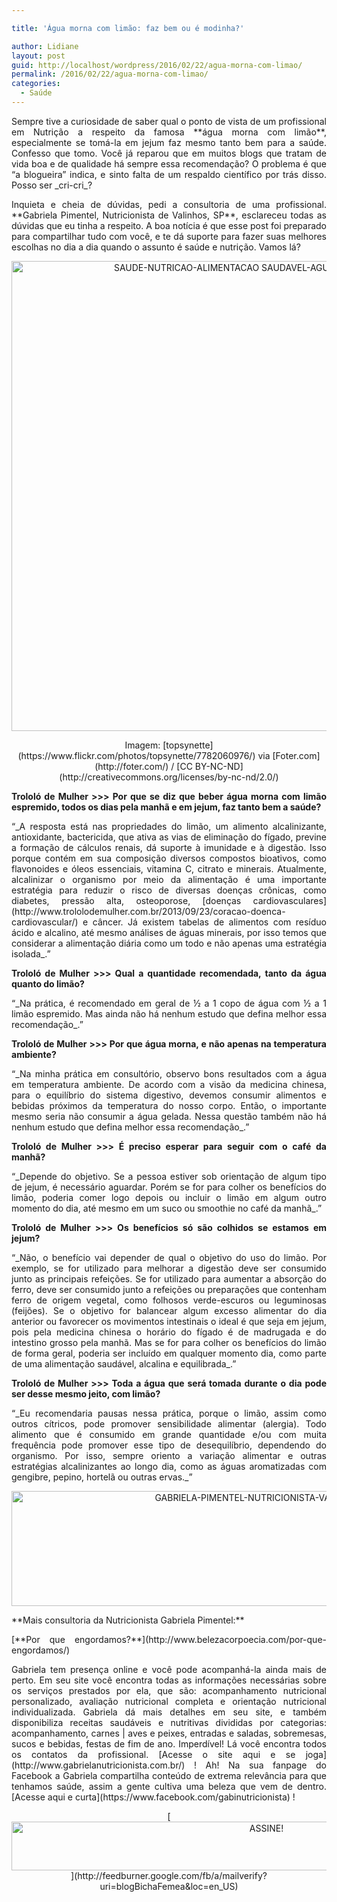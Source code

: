 ```yaml
---

title: 'Água morna com limão: faz bem ou é modinha?'

author: Lidiane
layout: post
guid: http://localhost/wordpress/2016/02/22/agua-morna-com-limao/
permalink: /2016/02/22/agua-morna-com-limao/
categories:
  - Saúde
---
```

<p align="justify">
  Sempre tive a curiosidade de saber qual o ponto de vista de um profissional em Nutrição a respeito da famosa **água morna com limão**, especialmente se tomá-la em jejum faz mesmo tanto bem para a saúde. Confesso que tomo. Você já reparou que em muitos blogs que tratam de vida boa e de qualidade há sempre essa recomendação? O problema é que “a blogueira” indica, e sinto falta de um respaldo científico por trás disso. Posso ser _cri-cri_?
</p>

<p align="justify">
  Inquieta e cheia de dúvidas, pedi a consultoria de uma profissional. **Gabriela Pimentel, Nutricionista de Valinhos, SP**, esclareceu todas as dúvidas que eu tinha a respeito. A boa notícia é que esse post foi preparado para compartilhar tudo com você, e te dá suporte para fazer suas melhores escolhas no dia a dia quando o assunto é saúde e nutrição. Vamos lá?
</p>

<p align="center">
  <img class="alignnone size-full wp-image-11964" src="http://www.trololodemulher.com.br/blog/wp-content/uploads/2016/02/SAUDE-NUTRICAO-ALIMENTACAO-SAUDAVEL-AGUA-COM-LIMAO.jpg" alt="SAUDE-NUTRICAO-ALIMENTACAO SAUDAVEL-AGUA COM LIMAO" width="751" height="752" />
</p>

<p align="center">
  Imagem: [topsynette](https://www.flickr.com/photos/topsynette/7782060976/)  via [Foter.com](http://foter.com/)  / [CC BY-NC-ND](http://creativecommons.org/licenses/by-nc-nd/2.0/) 
</p>

<p align="justify">
  <b>Trololó de Mulher >>> Por que se diz que beber água morna com limão espremido, todos os dias pela manhã e em jejum, faz tanto bem a saúde?</b>
</p>

<p align="justify">
  “_A resposta está nas propriedades do limão, um alimento alcalinizante, antioxidante, bactericida, que ativa as vias de eliminação do fígado, previne a formação de cálculos renais, dá suporte à imunidade e à digestão. Isso porque contém em sua composição diversos compostos bioativos, como flavonoides e óleos essenciais, vitamina C, citrato e minerais. Atualmente, alcalinizar o organismo por meio da alimentação é uma importante estratégia para reduzir o risco de diversas doenças crônicas, como diabetes, pressão alta, osteoporose, [doenças cardiovasculares](http://www.trololodemulher.com.br/2013/09/23/coracao-doenca-cardiovascular/)  e câncer. Já existem tabelas de alimentos com resíduo ácido e alcalino, até mesmo análises de águas minerais, por isso temos que considerar a alimentação diária como um todo e não apenas uma estratégia isolada_.”
</p>

<p align="justify">
  <b>Trololó de Mulher >>> Qual a quantidade recomendada, tanto da água quanto do limão?</b>
</p>

<p align="justify">
  “_Na prática, é recomendado em geral de ½ a 1 copo de água com ½ a 1 limão espremido. Mas ainda não há nenhum estudo que defina melhor essa recomendação_.”
</p>

<p align="justify">
  <b>Trololó de Mulher >>> Por que água morna, e não apenas na temperatura ambiente?</b>
</p>

<p align="justify">
  “_Na minha prática em consultório, observo bons resultados com a água em temperatura ambiente. De acordo com a visão da medicina chinesa, para o equilíbrio do sistema digestivo, devemos consumir alimentos e bebidas próximos da temperatura do nosso corpo. Então, o importante mesmo seria não consumir a água gelada. Nessa questão também não há nenhum estudo que defina melhor essa recomendação_.”
</p>

<p align="justify">
  <b>Trololó de Mulher >>> É preciso esperar para seguir com o café da manhã?</b>
</p>

<p align="justify">
  “_Depende do objetivo. Se a pessoa estiver sob orientação de algum tipo de jejum, é necessário aguardar. Porém se for para colher os benefícios do limão, poderia comer logo depois ou incluir o limão em algum outro momento do dia, até mesmo em um suco ou smoothie no café da manhã_.”
</p>

<p align="justify">
  <b>Trololó de Mulher >>> Os benefícios só são colhidos se estamos em jejum?</b>
</p>

<p align="justify">
  “_Não, o benefício vai depender de qual o objetivo do uso do limão. Por exemplo, se for utilizado para melhorar a digestão deve ser consumido junto as principais refeições. Se for utilizado para aumentar a absorção do ferro, deve ser consumido junto a refeições ou preparações que contenham ferro de origem vegetal, como folhosos verde-escuros ou leguminosas (feijões). Se o objetivo for balancear algum excesso alimentar do dia anterior ou favorecer os movimentos intestinais o ideal é que seja em jejum, pois pela medicina chinesa o horário do fígado é de madrugada e do intestino grosso pela manhã. Mas se for para colher os benefícios do limão de forma geral, poderia ser incluído em qualquer momento dia, como parte de uma alimentação saudável, alcalina e equilibrada_.”
</p>

<p align="justify">
  <b>Trololó de Mulher >>> Toda a água que será tomada durante o dia pode ser desse mesmo jeito, com limão?</b>
</p>

<p align="justify">
  “_Eu recomendaria pausas nessa prática, porque o limão, assim como outros cítricos, pode promover sensibilidade alimentar (alergia). Todo alimento que é consumido em grande quantidade e/ou com muita frequência pode promover esse tipo de desequilíbrio, dependendo do organismo. Por isso, sempre oriento a variação alimentar e outras estratégias alcalinizantes ao longo dia, como as águas aromatizadas com gengibre, pepino, hortelã ou outras ervas._”
</p>

<p align="center">
  <img class="alignnone size-full wp-image-11963" src="http://www.trololodemulher.com.br/blog/wp-content/uploads/2016/02/GABRIELA-PIMENTEL-NUTRICIONISTA-VALINHOS-SP.jpg" alt="GABRIELA-PIMENTEL-NUTRICIONISTA-VALINHOS-SP" width="800" height="184" />
</p>

<p align="justify">
  **Mais consultoria da Nutricionista Gabriela Pimentel:**
</p>

<p align="justify">
  [**Por que engordamos?**](http://www.belezacorpoecia.com/por-que-engordamos/) 
</p>

<p align="justify">
  Gabriela tem presença online e você pode acompanhá-la ainda mais de perto. Em seu site você encontra todas as informações necessárias sobre os serviços prestados por ela, que são: acompanhamento nutricional personalizado, avaliação nutricional completa e orientação nutricional individualizada. Gabriela dá mais detalhes em seu site, e também disponibiliza receitas saudáveis e nutritivas divididas por categorias: acompanhamento, carnes | aves e peixes, entradas e saladas, sobremesas, sucos e bebidas, festas de fim de ano. Imperdível! Lá você encontra todos os contatos da profissional. [Acesse o site aqui e se joga](http://www.gabrielanutricionista.com.br/) ! Ah! Na sua fanpage do Facebook a Gabriela compartilha conteúdo de extrema relevância para que tenhamos saúde, assim a gente cultiva uma beleza que vem de dentro. [Acesse aqui e curta](https://www.facebook.com/gabinutricionista) !
</p>

<p align="center">
  [<img class="alignnone size-full wp-image-10439" src="http://www.trololodemulher.com.br/blog/wp-content/uploads/2014/09/ASSINE.png" alt="ASSINE!" width="800" height="78" />](http://feedburner.google.com/fb/a/mailverify?uri=blogBichaFemea&loc=en_US) 
</p>

<p align="justify">